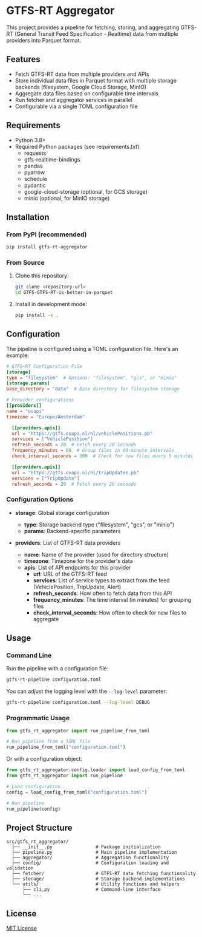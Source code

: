 # GTFS-RT Aggregator

This project provides a pipeline for fetching, storing, and aggregating GTFS-RT (General Transit Feed Specification - Realtime) data from multiple providers into Parquet format.

## Features

- Fetch GTFS-RT data from multiple providers and APIs
- Store individual data files in Parquet format with multiple storage backends (filesystem, Google Cloud Storage, MinIO)
- Aggregate data files based on configurable time intervals
- Run fetcher and aggregator services in parallel
- Configurable via a single TOML configuration file

## Requirements

- Python 3.8+
- Required Python packages (see requirements.txt):
  - requests
  - gtfs-realtime-bindings
  - pandas
  - pyarrow
  - schedule
  - pydantic
  - google-cloud-storage (optional, for GCS storage)
  - minio (optional, for MinIO storage)

## Installation

### From PyPI (recommended)

```bash
pip install gtfs-rt-aggregator
```

### From Source

1. Clone this repository:
   ```bash
   git clone <repository-url>
   cd GTFS-GTFS-RT-is-better-in-parquet
   ```

2. Install in development mode:
   ```bash
   pip install -e .
   ```

## Configuration

The pipeline is configured using a TOML configuration file. Here's an example:

```toml
# GTFS-RT Configuration File
[storage]
type = "filesystem"  # Options: "filesystem", "gcs", or "minio"
[storage.params]
base_directory = "data"  # Base directory for filesystem storage

# Provider configurations
[[providers]]
name = "ovapi"
timezone = "Europe/Amsterdam"

  [[providers.apis]]
  url = "https://gtfs.ovapi.nl/nl/vehiclePositions.pb"
  services = ["VehiclePosition"]
  refresh_seconds = 20  # Fetch every 20 seconds
  frequency_minutes = 60  # Group files in 60-minute intervals
  check_interval_seconds = 300  # Check for new files every 5 minutes

  [[providers.apis]]
  url = "https://gtfs.ovapi.nl/nl/tripUpdates.pb"
  services = ["TripUpdate"]
  refresh_seconds = 20  # Fetch every 20 seconds
```

### Configuration Options

- **storage**: Global storage configuration
  - **type**: Storage backend type ("filesystem", "gcs", or "minio")
  - **params**: Backend-specific parameters

- **providers**: List of GTFS-RT data providers
  - **name**: Name of the provider (used for directory structure)
  - **timezone**: Timezone for the provider's data
  - **apis**: List of API endpoints for this provider
    - **url**: URL of the GTFS-RT feed
    - **services**: List of service types to extract from the feed (VehiclePosition, TripUpdate, Alert)
    - **refresh_seconds**: How often to fetch data from this API
    - **frequency_minutes**: The time interval (in minutes) for grouping files
    - **check_interval_seconds**: How often to check for new files to aggregate

## Usage

### Command Line

Run the pipeline with a configuration file:

```bash
gtfs-rt-pipeline configuration.toml
```

You can adjust the logging level with the `--log-level` parameter:

```bash
gtfs-rt-pipeline configuration.toml --log-level DEBUG
```

### Programmatic Usage

```python
from gtfs_rt_aggregator import run_pipeline_from_toml

# Run pipeline from a TOML file
run_pipeline_from_toml("configuration.toml")
```

Or with a configuration object:

```python
from gtfs_rt_aggregator.config.loader import load_config_from_toml
from gtfs_rt_aggregator import run_pipeline

# Load configuration
config = load_config_from_toml("configuration.toml")

# Run pipeline
run_pipeline(config)
```

## Project Structure

```
src/gtfs_rt_aggregator/
  ├── __init__.py                # Package initialization
  ├── pipeline.py                # Main pipeline implementation
  ├── aggregator/                # Aggregation functionality
  ├── config/                    # Configuration loading and validation
  ├── fetcher/                   # GTFS-RT data fetching functionality
  ├── storage/                   # Storage backend implementations
  └── utils/                     # Utility functions and helpers
      ├── cli.py                 # Command-line interface
      └── ...
```

## License

[MIT License](LICENSE) 